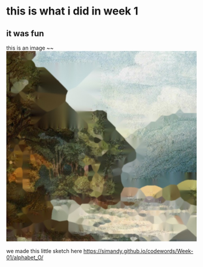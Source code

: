 # this is what i did in week 1
## it was fun

this is an image ~~ <img src="plate2.jpg_UTC1598195554.jpg">

we made this little sketch here
https://simandy.github.io/codewords/Week-01/alphabet_O/
